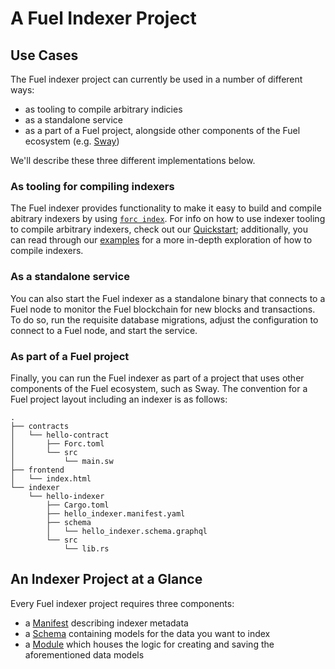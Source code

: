 # A Fuel Indexer Project

## Use Cases

The Fuel indexer project can currently be used in a number of different ways:

- as tooling to compile arbitrary indicies
- as a standalone service
- as a part of a Fuel project, alongside other components of the Fuel ecosystem (e.g. [Sway](https://fuellabs.github.io/sway))

We'll describe these three different implementations below.

### As tooling for compiling indexers

The Fuel indexer provides functionality to make it easy to build and compile abitrary indexers by using [`forc index`](../plugins/forc-index/index.md). For info on how to use indexer tooling to compile arbitrary indexers, check out our [Quickstart](./../quickstart/index.md); additionally, you can read through our [examples](../examples/index.md) for a more in-depth exploration of how to compile indexers.

### As a standalone service

You can also start the Fuel indexer as a standalone binary that connects to a Fuel node to monitor the Fuel blockchain for new blocks and transactions. To do so, run the requisite database migrations, adjust the configuration to connect to a Fuel node, and start the service.

### As part of a Fuel project

Finally, you can run the Fuel indexer as part of a project that uses other components of the Fuel ecosystem, such as Sway. The convention for a Fuel project layout including an indexer is as follows:

```text
.
├── contracts
│   └── hello-contract
│       ├── Forc.toml
│       └── src
│           └── main.sw
├── frontend
│   └── index.html
└── indexer
    └── hello-indexer
        ├── Cargo.toml
        ├── hello_indexer.manifest.yaml
        ├── schema
        │   └── hello_indexer.schema.graphql
        └── src
            └── lib.rs
```

## An Indexer Project at a Glance

Every Fuel indexer project requires three components:

- a [Manifest](../components/assets/manifest.md) describing indexer metadata
- a [Schema](../components/assets/schema.md) containing models for the data you want to index
- a [Module](../components/assets/module.md) which houses the logic for creating and saving the aforementioned data models
